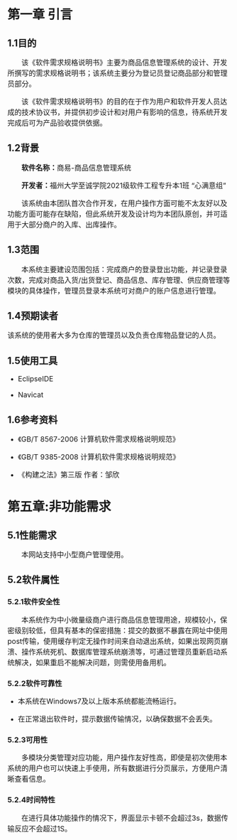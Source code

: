 # 第一章 引言
## 1.1目的
   <p style="font-size:16px;">&nbsp;&nbsp;&nbsp;&nbsp;&nbsp;&nbsp;&nbsp;该《软件需求规格说明书》主要为商品信息管理系统的设计、开发所撰写的需求规格说明书；该系统主要分为登记员登记商品部分和管理员部分。</p>
 <p style="font-size:16px;">&nbsp;&nbsp;&nbsp;&nbsp;&nbsp;&nbsp;&nbsp;该《软件需求规格说明书》的目的在于作为用户和软件开发人员达成的技术协议书，并提供初步设计和对用户有影响的信息，待系统开发完成后可为产品验收提供依据。</p>

## 1.2背景
   <p style="font-size:16px;">&nbsp;&nbsp;&nbsp;&nbsp;&nbsp;&nbsp;&nbsp;<b>软件名称：</b>商易-商品信息管理系统</p>
   <p style="font-size:16px;">&nbsp;&nbsp;&nbsp;&nbsp;&nbsp;&nbsp;&nbsp;<b>开发者：</b>福州大学至诚学院2021级软件工程专升本1班 “心满意组”</p>

   <p style="font-size:16px;">&nbsp;&nbsp;&nbsp;&nbsp;&nbsp;&nbsp;&nbsp;该系统由本团队首次合作开发，在用户操作方面可能不太友好以及功能方面可能存在缺陷，但此系统开发及设计均为本团队原创，并可适用于大部分商户的入库、出库操作。</p>

## 1.3范围
   <p style="font-size:16px;">&nbsp;&nbsp;&nbsp;&nbsp;&nbsp;&nbsp;&nbsp;本系统主要建设范围包括：完成商户的登录登出功能，并记录登录次数，完成对商品入货/出货登记、商品信息、库存管理、供应商管理等模块的具体操作，管理员登录本系统可对商户的账户信息进行管理。</p>
  

## 1.4预期读者
   <p style="font-size:16px;">该系统的使用者大多为仓库的管理员以及负责仓库物品登记的人员。</p>

## 1.5使用工具
  - <p style="font-size:16px;">EclipseIDE</p>
  - <p style="font-size:16px;">Navicat</p>

## 1.6参考资料

  - <p style="font-size:16px;">《GB/T 8567-2006 计算机软件需求规格说明规范》</p>
  - <p style="font-size:16px;">《GB/T 9385-2008  计算机软件需求规格说明规范》</p>
  - <p style="font-size:16px;">《构建之法》第三版 作者：邹欣</p>

# 第五章:非功能需求

## 5.1性能需求

<p style="font-size:16px;">&nbsp;&nbsp;&nbsp;&nbsp;&nbsp;&nbsp;&nbsp;本网站支持中小型商户管理使用。</p>

## 5.2软件属性

### 5.2.1软件安全性
<p style="font-size:16px;">&nbsp;&nbsp;&nbsp;&nbsp;&nbsp;&nbsp;&nbsp;本系统作为中小微量级商户进行商品信息管理用途，规模较小，保密级别较低，但具有基本的保密措施：提交的数据不暴露在网址中使用post传输，使用缓存判定无操作时间来自动退出系统，如果出现网页崩溃、操作系统死机、数据库管理系统崩溃等，可通过管理员重新启动系统解决，如果重启不能解决问题，则需使用备用机。

### 5.2.2软件可靠性
  - <p style="font-size:16px;">本系统在Windows7及以上版本系统都能流畅运行。</p>
  - <p style="font-size:16px;">在正常退出软件时，提示数据传输情况，以确保数据不会丢失。</p>

### 5.2.3可用性
<p style="font-size:16px;">&nbsp;&nbsp;&nbsp;&nbsp;&nbsp;&nbsp;&nbsp;多模块分类管理对应功能，用户操作友好性高，即使是初次使用本系统的用户也可以快速上手使用，所有数据进行分页展示，方便用户清晰查看信息。</p>

### 5.2.4时间特性


<p style="font-size:16px;">&nbsp;&nbsp;&nbsp;&nbsp;&nbsp;&nbsp;&nbsp;在进行具体功能操作的情况下，界面显示卡顿不会超过3s，数据传输反应不会超过1S。</p>

